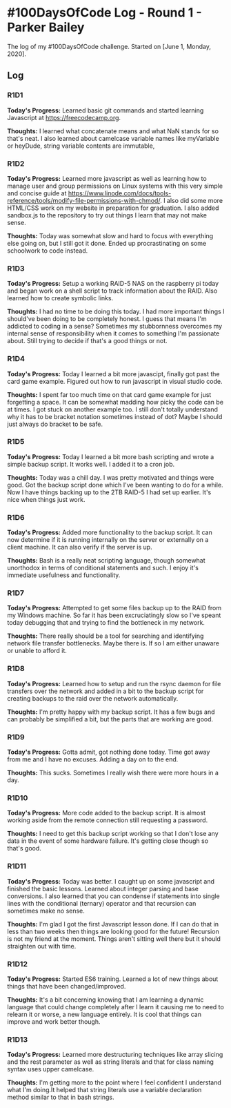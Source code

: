 # #100DaysOfCode Log - Round 1 - Parker Bailey

The log of my #100DaysOfCode challenge. Started on [June 1, Monday, 2020].

## Log

### R1D1 
**Today's Progress:** Learned basic git commands and started learning Javascript at https://freecodecamp.org.

**Thoughts:** I learned what concatenate means and what NaN stands for so that's neat. I also learned about camelcase variable names like myVariable or heyDude, string variable contents are immutable, 

### R1D2
**Today's Progress:** Learned more javascript as well as learning how to manage user and group permissions on Linux systems with this very simple and concise guide at https://www.linode.com/docs/tools-reference/tools/modify-file-permissions-with-chmod/. I also did some more HTML/CSS work on my website in preparation for graduation. I also added sandbox.js to the repository to try out things I learn that may not make sense. 

**Thoughts:** Today was somewhat slow and hard to focus with everything else going on, but I still got it done. Ended up procrastinating on some schoolwork to code instead. 

### R1D3
**Today's Progress:** Setup a working RAID-5 NAS on the raspberry pi today and began work on a shell script to track information about the RAID. Also learned how to create symbolic links. 

**Thoughts:** I had no time to be doing this today. I had more important things I should've been doing to be completely honest. I guess that means I'm addicted to coding in a sense? Sometimes my stubbornness overcomes my internal sense of responsibility when it comes to something I'm passionate about. Still trying to decide if that's a good things or not. 

### R1D4
**Today's Progress:** Today I learned a bit more javascipt, finally got past the card game example. Figured out how to run javascript in visual studio code. 

**Thoughts:** I spent far too much time on that card game example for just forgetting a space. It can be somewhat madding how picky the code can be at times. I got stuck on another example too. I still don't totally understand why it has to be bracket notation sometimes instead of dot? Maybe I should just always do bracket to be safe.

### R1D5
**Today's Progress:** Today I learned a bit more bash scripting and wrote a simple backup script. It works well. I added it to a cron job. 

**Thoughts:** Today was a chill day. I was pretty motivated and things were good. Got the backup script done which I've been wanting to do for a while. Now I have things backing up to the 2TB RAID-5 I had set up earlier. It's nice when things just work. 

### R1D6
**Today's Progress:** Added more functionality to the backup script. It can now determine if it is running internally on the server or externally on a client machine. It can also verify if the server is up. 

**Thoughts:** Bash is a really neat scripting language, though somewhat unorthodox in terms of conditional statements and such. I enjoy it's immediate usefulness and functionality. 

### R1D7
**Today's Progress:** Attempted to get some files backup up to the RAID from my Windows machine. So far it has been excruciatingly slow so I've speant today debugging that and trying to find the bottleneck in my network.

**Thoughts:** There really should be a tool for searching and identifying network file transfer bottlenecks. Maybe there is. If so I am either unaware or unable to afford it. 

### R1D8
**Today's Progress:** Learned how to setup and run the rsync daemon for file transfers over the network and added in a bit to the backup script for creating backups to the raid over the network automatically.

**Thoughts:** I'm pretty happy with my backup script. It has a few bugs and can probably be simplified a bit, but the parts that are working are good.

### R1D9
**Today's Progress:** Gotta admit, got nothing done today. Time got away from me and I have no excuses. Adding a day on to the end. 

**Thoughts:** This sucks. Sometimes I really wish there were more hours in a day. 

### R1D10
**Today's Progress:** More code added to the backup script. It is almost working aside from the remote connection still requesting a password.

**Thoughts:** I need to get this backup script working so that I don't lose any data in the event of some hardware failure. It's getting close though so that's good. 

### R1D11
**Today's Progress:** Today was better. I caught up on some javascript and finished the basic lessons. Learned about integer parsing and base conversions. I also learned that you can condense if statements into single lines with the conditional (ternary) operator and that recursion can sometimes make no sense. 

**Thoughts:** I'm glad I got the first Javascript lesson done. If I can do that in less than two weeks then things are looking good for the future! Recursion is not my friend at the moment. Things aren't sitting well there but it should straighten out with time. 

### R1D12
**Today's Progress:** Started ES6 training. Learned a lot of new things about things that have been changed/improved. 

**Thoughts:** It's a bit concerning knowing that I am learning a dynamic language that could change completely after I learn it causing me to need to relearn it or worse, a new language entirely. It is cool that things can improve and work better though. 

### R1D13
**Today's Progress:** Learned more destructuring techniques like array slicing and the rest parameter as well as string literals and that for class naming syntax uses upper camelcase.

**Thoughts:** I'm getting more to the point where I feel confident I understand what I'm doing.It helped that string literals use a variable declaration method similar to that in bash strings. 